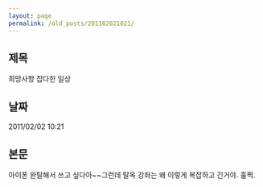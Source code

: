 ```yaml
---
layout: page
permalink: /old_posts/201102021021/
---
```


## 제목
희망사항 잡다한 일상

## 날짜
2011/02/02 10:21

## 본문
아이폰 완탈해서 쓰고 싶다아~~그런데 탈옥 강좌는 왜 이렇게 복잡하고 긴거야. 훌쩍.
